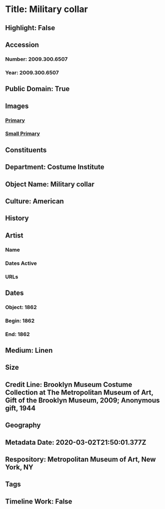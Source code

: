 # Title: Military collar
## Highlight: False
## Accession
### Number: 2009.300.6507
### Year: 2009.300.6507
## Public Domain: True
## Images
### [Primary](https://images.metmuseum.org/CRDImages/ci/original/44.17.56.1_CP2.jpg)
### [Small Primary](https://images.metmuseum.org/CRDImages/ci/web-large/44.17.56.1_CP2.jpg)
## Constituents
## Department: Costume Institute
## Object Name: Military collar
## Culture: American
## History
## Artist
### Name
### Dates Active
### URLs
## Dates
### Object: 1862
### Begin: 1862
### End: 1862
## Medium: Linen
## Size
## Credit Line: Brooklyn Museum Costume Collection at The Metropolitan Museum of Art, Gift of the Brooklyn Museum, 2009; Anonymous gift, 1944
## Geography
## Metadata Date: 2020-03-02T21:50:01.377Z
## Respository: Metropolitan Museum of Art, New York, NY
## Tags
## Timeline Work: False